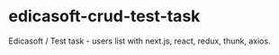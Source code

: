 # edicasoft-crud-test-task
Edicasoft / Test task - users list with next.js, react, redux, thunk, axios.
